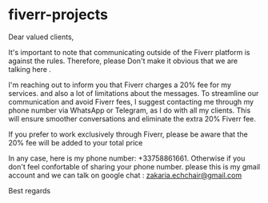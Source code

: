 # fiverr-projects

Dear valued clients,

It's important to note that communicating outside of the Fiverr platform is against the rules. Therefore, please Don't make it obvious that we are talking here .


I'm reaching out to inform you that Fiverr charges a 20% fee for my services. and also a lot of limitations about the messages. To streamline our communication and avoid Fiverr fees, I suggest contacting me through my phone number via WhatsApp or Telegram, as I do with all my clients. This will ensure smoother conversations and eliminate the extra 20% Fiverr fee.

If you prefer to work exclusively through Fiverr, please be aware that the 20% fee will be added to your total price

In any case, here is my phone number: +33758861661. Otherwise if you don't feel confortable of sharing your phone number. please this is my gmail account and we can talk on google chat : zakaria.echchair@gmail.com

Best regards
